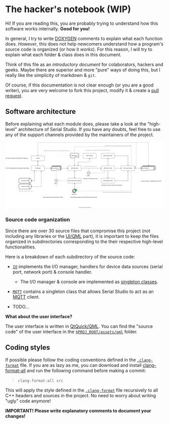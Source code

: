 # The hacker's notebook (WIP)

Hi! If you are reading this, you are probably trying to understand how this software works internally. **Good for you!**

In general, I try to write [DOXYGEN](https://www.doxygen.nl/index.html) comments to explain what each function does. *However*, this does not help newcomers understand how a program's source code is organized (or how it *works*). For this reason, I will try to explain what each folder & class does in this document. 

Think of this file as an *introductory document* for colaborators, hackers and geeks. Maybe there are superior and more "pure" ways of doing this, but I really like the simplicity of markdown & `git`.

Of course, if this documentation is not clear enough (or you are a good writer), you are very welcome to fork this project, modify it & create a [pull request](https://docs.github.com/en/github/collaborating-with-pull-requests/proposing-changes-to-your-work-with-pull-requests/about-pull-requests).

## Software architecture

Before explaining what each module does, please take a look at the "high-level" architecture of Serial Studio. If you have any doubts, feel free to use any of the support channels provided by the maintainers of the project.

![Architecture](/doc/architecture/architecture.svg)

### Source code organization

Since there are over 30 source files that compromise this project (not including any libraries or the [UI/QML](https://github.com/Serial-Studio/Serial-Studio/tree/master/assets/qml) part), it is important to keep the files organized in subdirectories corresponding to the their respective high-level functionalities.

Here is a breakdown of each subdirectory of the source code:

- [`IO`](IO) implements the I/O manager, handlers for device data sources (serial port, network port) & console handler.
    - The I/O manager & console are implemented as [singleton classes](https://en.wikipedia.org/wiki/Singleton_pattern).
- [`MQTT`](MQTT) contains a singleton class that allows Serial Studio to act as an [MQTT](https://en.wikipedia.org/wiki/MQTT) client.

- TODO...

**What about the user interface?** 

The user interface is written in [QtQuick/QML](https://doc.qt.io/qt-5/qtquick-index.html). You can find the "source code" of the user interface in the [`$PROJ_ROOT/assets/qml`](https://github.com/Serial-Studio/Serial-Studio/tree/master/assets/qml) folder.

## Coding styles

If possible please follow the coding conventions defined in the [`.clang-format`](https://github.com/Serial-Studio/Serial-Studio/blob/master/.clang-format) file. If you are as lazy as me, you can download and install [clang-format-all](https://github.com/eklitzke/clang-format-all) and run the following command before making a commit:

> `clang-format-all src`

This will apply the style defined in the [`.clang-format`](https://github.com/Serial-Studio/Serial-Studio/blob/master/.clang-format) file recursively to all C++ headers and sources in the project. No need to worry about writing "ugly" code anymore!

**IMPORTANT! Please write explanatory comments to document your changes!**





